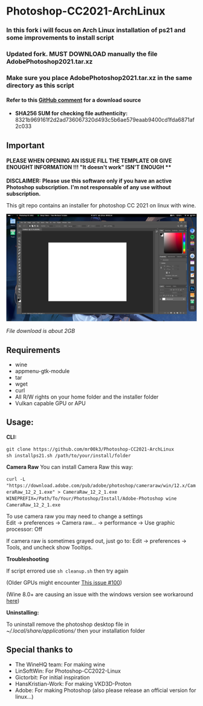 # Photoshop-CC2021-ArchLinux

### In this fork i will focus on Arch Linux installation of ps21 and some improvements to install script
### Updated fork. **MUST DOWNLOAD** manually the file AdobePhotoshop2021.tar.xz
### Make sure you place AdobePhotoshop2021.tar.xz in the same directory as this script

#### **Refer to this [GitHub comment](https://github.com/LinSoftWin/Photoshop-CC2022-Linux/pull/128#issuecomment-3172556015) for a download source**

-  **SHA256 SUM for checking file authenticity:** 8321b969161f2d2ad736067320d493c5b6ae579eaab9400cd1fda6871af2c033


## Important

#### PLEASE WHEN OPENING AN ISSUE FILL THE TEMPLATE OR GIVE ENOUGHT INFORMATION !!! "It doesn't work" ISN'T ENOUGH **

**DISCLAIMER:**
**Please use this software only if you have an active Photoshop subscription. I'm not responsable of any use without subscription.**

This git repo contains an installer for photoshop CC 2021 on linux with wine.

![Screenshot from 2022-05-17 00-02-27](.github/screenshot.png)

*File download is about 2GB*

## Requirements

- wine
- appmenu-gtk-module
- tar
- wget
- curl
- All R/W rights on your home folder and the installer folder
- Vulkan capable GPU or APU 

## Usage: 

**CLI:**

`git clone https://github.com/mr00k3/Photoshop-CC2021-ArchLinux` <br>
`sh installps21.sh /path/to/your/install/folder` <br>

**Camera Raw**
You can install Camera Raw this way:

`curl -L "https://download.adobe.com/pub/adobe/photoshop/cameraraw/win/12.x/CameraRaw_12_2_1.exe" > CameraRaw_12_2_1.exe` <br>
`WINEPREFIX=/Path/To/Your/Photoshop/Install/Adobe-Photoshop wine CameraRaw_12_2_1.exe` <br>

To use camera raw you may need to change a settings <br>
Edit -> preferences -> Camera raw... -> performance -> Use graphic processor: Off

If camera raw is sometimes grayed out, just go to: Edit -> preferences -> Tools, and uncheck show Tooltips.

**Troubleshooting**

If script errored use `sh cleanup.sh` then try again 

(Older GPUs might encounter [This issue #100](https://github.com/MiMillieuh/Photoshop-CC2022-Linux/issues/100))

(Wine 8.0+ are causing an issue with the windows version see workaround [here](https://github.com/MiMillieuh/Photoshop-CC2022-Linux/issues/94#issuecomment-1426776219))

**Uninstalling:**

To uninstall remove the photoshop desktop file in *~/.local/share/applications/* then your installation folder


## Special thanks to
- The WineHQ team: For making wine
- LinSoftWin: For Photoshop-CC2022-Linux
- Gictorbit: For initial inspiration
- HansKristian-Work: For making VKD3D-Proton
- Adobe: For making Photoshop (also please release an official version for linux...)